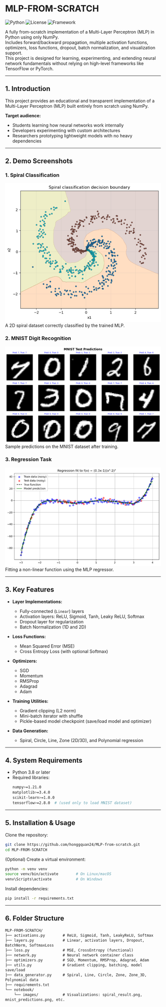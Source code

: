 # MLP-FROM-SCRATCH

![Python](https://img.shields.io/badge/Python-3.8%2B-blue)
![License](https://img.shields.io/badge/license-MIT-green)
![Framework](https://img.shields.io/badge/Framework-NumPy-orange)

A fully from-scratch implementation of a Multi-Layer Perceptron (MLP) in Python using only NumPy.  
Includes forward/backward propagation, multiple activation functions, optimizers, loss functions, dropout, batch normalization, and visualization support.  
This project is designed for learning, experimenting, and extending neural network fundamentals without relying on high-level frameworks like TensorFlow or PyTorch.

---

## 1. Introduction

This project provides an educational and transparent implementation of a Multi-Layer Perceptron (MLP) built entirely from scratch using NumPy.

**Target audience:**
- Students learning how neural networks work internally
- Developers experimenting with custom architectures
- Researchers prototyping lightweight models with no heavy dependencies

---

## 2. Demo Screenshots

### 1. Spiral Classification  
![Spiral Classification](notebook/images/spiral_result.png)  
A 2D spiral dataset correctly classified by the trained MLP.

### 2. MNIST Digit Recognition  
![MNIST Results](notebook/images/mnist_predictions.png)  
Sample predictions on the MNIST dataset after training.

### 3. Regression Task  
![Regression Fit](notebook/images/regression_result.png)  
Fitting a non-linear function using the MLP regressor.

---

## 3. Key Features

- **Layer Implementations:**
  - Fully-connected (`Linear`) layers
  - Activation layers: ReLU, Sigmoid, Tanh, Leaky ReLU, Softmax
  - Dropout layer for regularization
  - Batch Normalization (1D and 2D)

- **Loss Functions:**
  - Mean Squared Error (MSE)
  - Cross Entropy Loss (with optional Softmax)

- **Optimizers:**
  - SGD
  - Momentum
  - RMSProp
  - Adagrad
  - Adam

- **Training Utilities:**
  - Gradient clipping (L2 norm)
  - Mini-batch iterator with shuffle
  - Pickle-based model checkpoint (save/load model and optimizer)

- **Data Generation:**
  - Spiral, Circle, Line, Zone (2D/3D), and Polynomial regression

---

## 4. System Requirements

- Python 3.8 or later  
- Required libraries:
  ```bash
  numpy>=1.21.0
  matplotlib>=3.4.0
  scikit-learn>=1.0.0
  tensorflow>=2.8.0  # (used only to load MNIST dataset)
  ```
---

## 5. Installation & Usage

Clone the repository:

```bash
git clone https://github.com/honggquan24/MLP-from-scratch.git
cd MLP-FROM-SCRATCH
```

(Optional) Create a virtual environment:

```bash
python -m venv venv
source venv/bin/activate        # On Linux/macOS
venv\Scripts\activate           # On Windows
```

Install dependencies:

```bash
pip install -r requirements.txt
```

---

## 6. Folder Structure

```
MLP-FROM-SCRATCH/
├── activations.py        # ReLU, Sigmoid, Tanh, LeakyReLU, Softmax
├── layers.py             # Linear, activation layers, Dropout, BatchNorm, SoftmaxLoss
├── loss.py               # MSE, CrossEntropy (functional)
├── network.py            # Neural network container class
├── optimizers.py         # SGD, Momentum, RMSProp, Adagrad, Adam
├── utils.py              # Gradient clipping, batching, model save/load
├── data_generator.py     # Spiral, Line, Circle, Zone, Zone_3D, Polynomial data
├── requirements.txt
└── notebook/
    └── images/           # Visualizations: spiral_result.png, mnist_predictions.png, etc.
```
